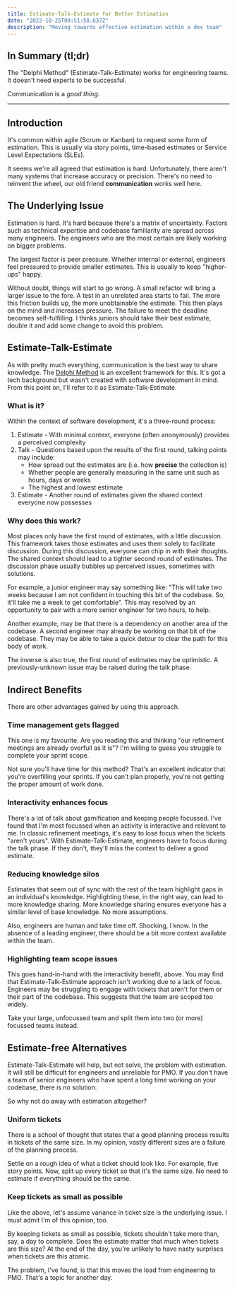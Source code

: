 ```yaml
---
title: Estimate-Talk-Estimate for Better Estimation
date: "2022-10-25T09:51:58.637Z"
description: "Moving towards effective estimation within a dev team"
---
```


## In Summary (tl;dr)

The "Delphi Method" (Estimate-Talk-Estimate) works for engineering teams. It doesn't need experts to be successful.

Communication is a _good thing_.

---

## Introduction

It's common within agile (Scrum or Kanban) to request some form of estimation. This is usually via story points, time-based estimates or Service Level Expectations (SLEs).

It seems we're all agreed that estimation is hard. Unfortunately, there aren't many systems that increase accuracy or precision. There's no need to reinvent the wheel, our old friend **communication** works well here.

## The Underlying Issue

Estimation is hard. It's hard because there's a matrix of uncertainty. Factors such as technical expertise and codebase familiarity are spread across many engineers. The engineers who are the most certain are likely working on bigger problems.

The largest factor is peer pressure. Whether internal or external, engineers feel pressured to provide smaller estimates. This is usually to keep "higher-ups" happy.

Without doubt, things will start to go wrong. A small refactor will bring a larger issue to the fore. A test in an unrelated area starts to fail. The more this friction builds up, the more unobtainable the estimate. This then plays on the mind and increases pressure. The failure to meet the deadline becomes self-fulfilling. I thinks juniors should take their best estimate, double it and add some change to avoid this problem.

## Estimate-Talk-Estimate

As with pretty much everything, communication is the best way to share knowledge. The [Delphi Method](https://en.wikipedia.org/wiki/Delphi_method) is an excellent framework for this. It's got a tech background but wasn't created with software development in mind. From this point on, I'll refer to it as Estimate-Talk-Estimate.

### What is it?

Within the context of software development, it's a three-round process:

1. Estimate - With minimal context, everyone (often anonymously) provides a perceived complexity
1. Talk - Questions based upon the results of the first round, talking points may include:
   - How spread out the estimates are (i.e. how **precise** the collection is)
   - Whether people are generally measuring in the same unit such as hours, days or weeks
   - The highest and lowest estimate
1. Estimate - Another round of estimates given the shared context everyone now possesses

### Why does this work?

Most places only have the first round of estimates, with a little discussion. This framework takes those estimates and uses them solely to facilitate discussion. During this discussion, everyone can chip in with their thoughts. The shared context should lead to a tighter second round of estimates. The discussion phase usually bubbles up perceived issues, sometimes with solutions.

For example, a junior engineer may say something like:
"This will take two weeks because I am not confident in touching this bit of the codebase. So, it'll take me a week to get comfortable". This may resolved by an opportunity to pair with a more senior engineer for two hours, to help.

Another example, may be that there is a dependency on another area of the codebase. A second engineer may already be working on that bit of the codebase. They may be able to take a quick detour to clear the path for this body of work.

The inverse is also true, the first round of estimates may be optimistic. A previously-unknown issue may be raised during the talk phase.

## Indirect Benefits

There are other advantages gained by using this approach.

### Time management gets flagged

This one is my favourite. Are you reading this and thinking "our refinement meetings are already overfull as it is"? I'm willing to guess you struggle to complete your sprint scope.

Not sure you'll have time for this method? That's an excellent indicator that you're overfilling your sprints. If you can't plan properly, you're not getting the proper amount of work done.

### Interactivity enhances focus

There's a lot of talk about gamification and keeping people focussed. I've found that I'm most focussed when an activity is interactive and relevant to me. In classic refinement meetings, it's easy to lose focus when the tickets "aren't yours". With Estimate-Talk-Estimate, engineers have to focus during the talk phase. If they don't, they'll miss the context to deliver a good estimate.

### Reducing knowledge silos

Estimates that seem out of sync with the rest of the team highlight gaps in an individual's knowledge. Highlighting these, in the right way, can lead to more knowledge sharing. More knowledge sharing ensures everyone has a similar level of base knowledge. No more assumptions.

Also, engineers are human and take time off. Shocking, I know. In the absence of a leading engineer, there should be a bit more context available within the team.

### Highlighting team scope issues

This goes hand-in-hand with the interactivity benefit, above. You may find that Estimate-Talk-Estimate approach isn't working due to a lack of focus. Engineers may be struggling to engage with tickets that aren't for them or their part of the codebase. This suggests that the team are scoped too widely.

Take your large, unfocussed team and split them into two (or more) focussed teams instead.

## Estimate-free Alternatives

Estimate-Talk-Estimate will help, but not solve, the problem with estimation. It will still be difficult for engineers and unreliable for PMO. If you don't have a team of senior engineers who have spent a long time working on your codebase, there is no solution.

So why not do away with estimation altogether?

### Uniform tickets

There is a school of thought that states that a good planning process results in tickets of the same size. In my opinion, vastly different sizes are a failure of the planning process.

Settle on a rough idea of what a ticket should look like. For example, five story points. Now, split up every ticket so that it's the same size. No need to estimate if everything should be the same.

### Keep tickets as small as possible

Like the above, let's assume variance in ticket size is the underlying issue. I must admit I'm of this opinion, too.

By keeping tickets as small as possible, tickets shouldn't take more than, say, a day to complete. Does the estimate matter that much when tickets are this size? At the end of the day, you're unlikely to have nasty surprises when tickets are this atomic.

The problem, I've found, is that this moves the load from engineering to PMO. That's a topic for another day.
